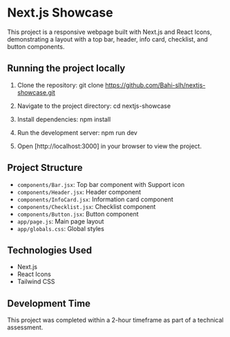 # Next.js Showcase

This project is a responsive webpage built with Next.js and React Icons, demonstrating a layout with a top bar, header, info card, checklist, and button components.

## Running the project locally

1. Clone the repository:
    git clone https://github.com/Bahi-slh/nextjs-showcase.git

2. Navigate to the project directory:
    cd nextjs-showcase

3. Install dependencies:
    npm install

4. Run the development server:
    npm run dev

5. Open [http://localhost:3000] in your browser to view the project.

## Project Structure

- `components/Bar.jsx`: Top bar component with Support icon
- `components/Header.jsx`: Header component
- `components/InfoCard.jsx`: Information card component
- `components/Checklist.jsx`: Checklist component
- `components/Button.jsx`: Button component
- `app/page.js`: Main page layout
- `app/globals.css`: Global styles

## Technologies Used

- Next.js
- React Icons
- Tailwind CSS

## Development Time

This project was completed within a 2-hour timeframe as part of a technical assessment.

